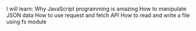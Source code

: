 I will learn:
Why JavaScript programming is amazing
How to manipulate JSON data
How to use request and fetch API
How to read and write a file using fs module
